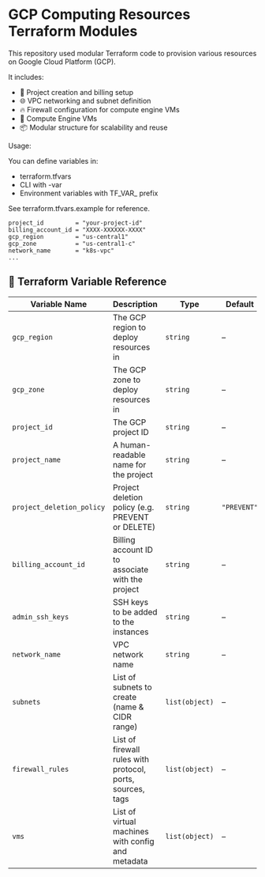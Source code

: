 # GCP Computing Resources Terraform Modules

This repository used modular Terraform code to provision various resources on Google Cloud Platform (GCP). 

It includes:

- 🔐 Project creation and billing setup
- 🌐 VPC networking and subnet definition
- 🔥 Firewall configuration for compute engine VMs
- 🧱 Compute Engine VMs
- 📦 Modular structure for scalability and reuse

Usage:

You can define variables in:

- terraform.tfvars
- CLI with -var
- Environment variables with TF_VAR_ prefix

See terraform.tfvars.example for reference.

```hcl
project_id         = "your-project-id"
billing_account_id = "XXXX-XXXXXX-XXXX"
gcp_region         = "us-central1"
gcp_zone           = "us-central1-c"
network_name       = "k8s-vpc"
...
```
## 🔧 Terraform Variable Reference

| Variable Name                 | Description                                                   | Type        | Default       | Sensitive |
|------------------------------|---------------------------------------------------------------|-------------|---------------|-----------|
| `gcp_region`                 | The GCP region to deploy resources in                        | `string`    | –             | No        |
| `gcp_zone`                   | The GCP zone to deploy resources in                          | `string`    | –             | No        |
| `project_id`                 | The GCP project ID                                            | `string`    | –             | ✅ Yes    |
| `project_name`               | A human-readable name for the project                        | `string`    | –             | No        |
| `project_deletion_policy`   | Project deletion policy (e.g. PREVENT or DELETE)             | `string`    | `"PREVENT"`   | No        |
| `billing_account_id`        | Billing account ID to associate with the project             | `string`    | –             | ✅ Yes    |
| `admin_ssh_keys`            | SSH keys to be added to the instances                        | `string`    | –             | No        |
| `network_name`              | VPC network name                                              | `string`    | –             | No        |
| `subnets`                   | List of subnets to create (name & CIDR range)                | `list(object)` | –          | No        |
| `firewall_rules`            | List of firewall rules with protocol, ports, sources, tags   | `list(object)` | –          | No        |
| `vms`                       | List of virtual machines with config and metadata             | `list(object)` | –          | No        |
